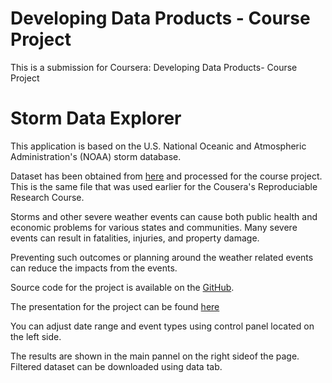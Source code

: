 Developing Data Products - Course Project
=======================================
This is a submission for Coursera: Developing Data Products- Course Project

Storm Data Explorer
=======================================

This application is based on the U.S. National Oceanic and Atmospheric Administration's (NOAA) storm database.

Dataset has been obtained from [here](https://d396qusza40orc.cloudfront.net/repdata%2Fdata%2FStormData.csv.bz2) and processed for the course project. This is the same file that was used earlier for the Cousera's Reproduciable Research Course.

Storms and other severe weather events can cause both public health and economic problems for various states and communities. Many severe events can result in fatalities, injuries, and property damage.

Preventing such outcomes or planning around the weather related events can reduce the impacts from the events.

Source code for the project is available on the [GitHub](https://github.com/kamineny/DevelopingDataProducts-CourseProject).

The presentation for the project can be found [here](http://rpubs.com/kamineny/49447)

You can adjust date range and event types using control panel located on the left side.

The results are shown in the main pannel on the right sideof the page. Filtered dataset can be downloaded using data tab.
